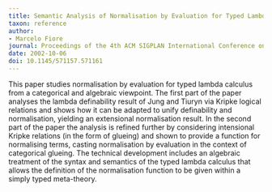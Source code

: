 ```yaml
---
title: Semantic Analysis of Normalisation by Evaluation for Typed Lambda Calculus
taxon: reference
author:
- Marcelo Fiore
journal: Proceedings of the 4th ACM SIGPLAN International Conference on Principles and Practice of Declarative Programming
date: 2002-10-06
doi: 10.1145/571157.571161
---
```




This paper studies normalisation by evaluation for typed lambda calculus from a categorical and algebraic viewpoint. The first part of the paper analyses the lambda definability result of Jung and Tiuryn via Kripke logical relations and shows how it can be adapted to unify definability and normalisation, yielding an extensional normalisation result. In the second part of the paper the analysis is refined further by considering intensional Kripke relations (in the form of glueing) and shown to provide a function for normalising terms, casting normalisation by evaluation in the context of categorical glueing. The technical development includes an algebraic treatment of the syntax and semantics of the typed lambda calculus that allows the definition of the normalisation function to be given within a simply typed meta-theory.
